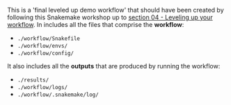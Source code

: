 This is a 'final leveled up demo workflow' that should have been created by following this Snakemake workshop up to [section 04 - Leveling up your workflow](https://nesi.github.io/snakemake_workshop/workshop_material/04_leveling_up_your_workflow.html). In includes all the files that comprise the **workflow**:

- `./workflow/Snakefile`
- `./workflow/envs/`
- `./workflow/config/`

It also includes all the **outputs** that are produced by running the workflow:

- `./results/`
- `./workflow/logs/`
- `./workflow/.snakemake/log/`
